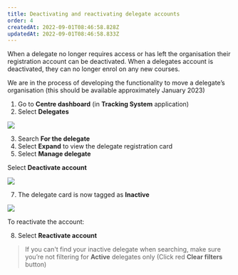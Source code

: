 ```yaml
---
title: Deactivating and reactivating delegate accounts
order: 4
createdAt: 2022-09-01T08:46:58.828Z
updatedAt: 2022-09-01T08:46:58.833Z
---
```

When a delegate no longer requires access or has left the organisation their registration account can be deactivated. When a delegates account is deactivated, they can no longer enrol on any new courses. ​

We are in the process of developing the functionality to move a delegate’s organisation (this should be available approximately January 2023)​

1. Go to **Centre dashboard** (in **Tracking System** application) ​
2. Select **Delegates**

![](/img/registering-delegates-1.png)

3. Search **For the delegate​**
4. Select **Expand** to view the delegate registration card
5. Select **Manage delegate**

Select **Deactivate account​**

![](/img/cm-6-14-Deactivating.jpg)

7. The delegate card is now tagged as **Inactive**​

![](/img/cm-6-15-Deactivating.jpg)

To reactivate the account:​

8. Select **Reactivate account​**

> If you can't find your inactive delegate when searching, make sure you’re not filtering for **Active** delegates only (Click red **Clear filters** button)  ​